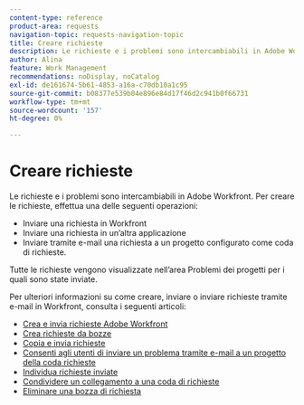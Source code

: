 ```yaml
---
content-type: reference
product-area: requests
navigation-topic: requests-navigation-topic
title: Creare richieste
description: Le richieste e i problemi sono intercambiabili in Adobe Workfront. È possibile creare richieste inviando una richiesta in Workfront, inviando una richiesta in un'altra applicazione o inviando tramite e-mail una richiesta a un progetto configurato come coda di richieste.
author: Alina
feature: Work Management
recommendations: noDisplay, noCatalog
exl-id: de161674-5b61-4853-a16a-c70db10a1c95
source-git-commit: b08377e539b04e896e84d17f46d2c941b0f66731
workflow-type: tm+mt
source-wordcount: '157'
ht-degree: 0%

---
```


# Creare richieste

<!--
{{highlighted-preview}}
-->

Le richieste e i problemi sono intercambiabili in Adobe Workfront. Per creare le richieste, effettua una delle seguenti operazioni:

* Inviare una richiesta in Workfront
* Inviare una richiesta in un’altra applicazione
* Inviare tramite e-mail una richiesta a un progetto configurato come coda di richieste.

Tutte le richieste vengono visualizzate nell’area Problemi dei progetti per i quali sono state inviate.

Per ulteriori informazioni su come creare, inviare o inviare richieste tramite e-mail in Workfront, consulta i seguenti articoli:

* [Crea e invia richieste Adobe Workfront](../../../manage-work/requests/create-requests/create-submit-requests.md)
* [Crea richieste da bozze](../../../manage-work/requests/create-requests/create-requests-from-drafts.md)
* [Copia e invia richieste](../../../manage-work/requests/create-requests/copy-and-submit-requests.md)
* [Consenti agli utenti di inviare un problema tramite e-mail a un progetto della coda richieste](../../../manage-work/requests/create-requests/enable-email-issues-into-projects.md)
* [Individua richieste inviate](../../../manage-work/requests/create-requests/locate-submitted-requests.md)
* [Condividere un collegamento a una coda di richieste](../../../manage-work/requests/create-requests/share-link-to-request-queue.md)
* [Eliminare una bozza di richiesta](../../../manage-work/requests/create-requests/delete-request-draft.md)
